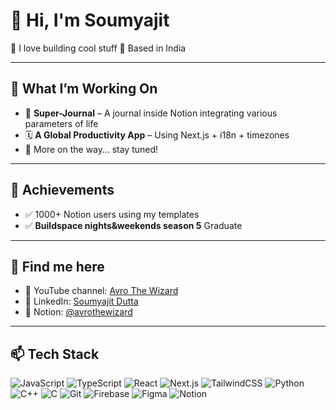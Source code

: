 # 👋 Hi, I'm Soumyajit
🎯 I love building cool stuff 
📍 Based in India

---

## 🚀 What I’m Working On

- 🧠 **Super-Journal** – A journal inside Notion integrating various parameters of life
- 🗓️ **A Global Productivity App** – Using Next.js + i18n + timezones
- 🧰 More on the way… stay tuned!

---

## 🌟 Achievements

- ✅ 1000+ Notion users using my templates
- ✅ **Buildspace nights&weekends season 5** Graduate

---

## 💬 Find me here

- 🔗 YouTube channel: [Avro The Wizard](https://www.youtube.com/@avrothewizard)
- 🔗 LinkedIn: [Soumyajit Dutta](https://linkedin.com/in/thesoumyajitdutta)
- 🔗 Notion: [@avrothewizard](https://www.notion.com/@avrothewizard)

---

## 📫 Tech Stack

![JavaScript](https://img.shields.io/badge/-JavaScript-black?style=flat-square&logo=javascript)
![TypeScript](https://img.shields.io/badge/-TypeScript-black?style=flat-square&logo=typescript)
![React](https://img.shields.io/badge/-React-black?style=flat-square&logo=react)
![Next.js](https://img.shields.io/badge/-Next.js-black?style=flat-square&logo=next.js)
![TailwindCSS](https://img.shields.io/badge/-Tailwind-black?style=flat-square&logo=tailwind-css)
![Python](https://img.shields.io/badge/-Python-black?style=flat-square&logo=python)
![C++](https://img.shields.io/badge/-C++-black?style=flat-square&logo=c%2b%2b)
![C](https://img.shields.io/badge/-C-black?style=flat-square&logo=c)
![Git](https://img.shields.io/badge/-Git-black?style=flat-square&logo=git)
![Firebase](https://img.shields.io/badge/-Firebase-black?style=flat-square&logo=firebase)
![Figma](https://img.shields.io/badge/-Figma-black?style=flat-square&logo=figma)
![Notion](https://img.shields.io/badge/-Notion-black?style=flat-square&logo=notion)

